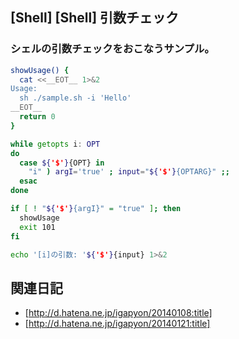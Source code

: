 ## [Shell] [Shell] 引数チェック



### シェルの引数チェックをおこなうサンプル。


```sh
showUsage() {
  cat <<__EOT__ 1>&2
Usage:
  sh ./sample.sh -i 'Hello'
__EOT__
  return 0
}

while getopts i: OPT
do
  case ${'$'}{OPT} in
    "i" ) argI='true' ; input="${'$'}{OPTARG}" ;;
  esac
done

if [ ! "${'$'}{argI}" = "true" ]; then
  showUsage
  exit 101
fi

echo '[i]の引数: '${'$'}{input} 1>&2
```



## 関連日記


* [http://d.hatena.ne.jp/igapyon/20140108:title]
* [http://d.hatena.ne.jp/igapyon/20140121:title]


